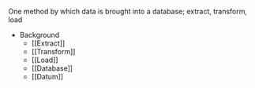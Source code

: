One method by which data is brought into a database; extract, transform, load

- Background
	- [[Extract]]
	- [[Transform]]
	- [[Load]]
	- [[Database]]
	- [[Datum]]